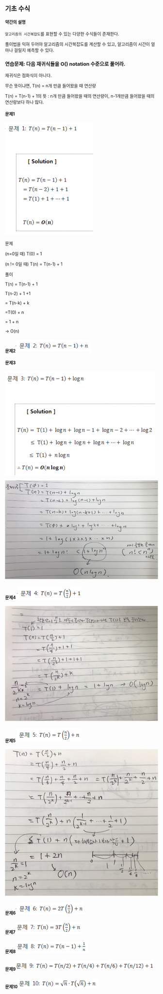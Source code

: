 ## 기초 수식

#### 약간의 설명

`알고리즘의 시간복잡도`를 표현할 수 있는 다양한 수식들이 존재한다.

풀이법을 익혀 두어야 알고리즘의 시간복잡도를 계산할 수 있고, 알고리즘이 시간이 얼마나 걸릴지 예측할 수 있다. 



### 연습문제: 다음 재귀식들을 O() notation 수준으로 풀어라. 

재귀식은 점화식이 아니다.

무슨 뜻이냐면, T(n) = n개 만큼 들어왔을 때 연산량

T(n) = T(n-1) + 1의 뜻 : n개 만큼 들어왔을 때의 연산량이, n-1개만큼 들어왔을 때의 연산량보다 하나 많다. 

#### 문제1

![image-20201022133859372](images/image039.png) 

문제 

(n=0일 때) T(0) = 1

(n != 0일 때) T(n) = T(n-1) + 1



 풀이

T(n) = T(n-1) + 1

T(n-2) + 1 +1 

= T(n-k) + k

=T(0) + n

= 1 + n

-> O(n)



#### 문제2![image-20201022134035767](images/image041.png)



#### 문제3

![image-20201022133947502](images/image040.png)

![KakaoTalk_20201022_190813405](images/image058.png)



#### 문제4 ![image-20201022134107001](images/image042.png)

![KakaoTalk_20201022_191308287](images/image057.png)



#### 문제5 ![image-20201022134135815](images/image044.png)

![KakaoTalk_20201022_192349076](images/image056.png)



#### 문제6![image-20201022134156992](images/image045.png)



#### 문제7![image-20201022134220223](images/image046.png)





#### 문제8![image-20201022134248247](images/image047.png)



#### 문제9![image-20201022134311199](images/image048.png)



#### 문제10![image-20201022134330945](images/image049.png)
